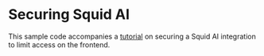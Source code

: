# Securing Squid AI

This sample code accompanies a [tutorial](https://docs.squid.cloud/docs/tutorials/squid-facts-2) on securing a Squid AI integration to limit access on the frontend.
